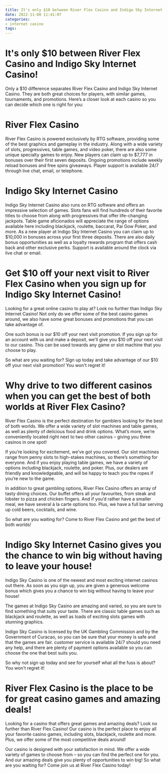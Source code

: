 ```yaml
---
title: It's only $10 between River Flex Casino and Indigo Sky Internet Casino!
date: 2022-11-08 11:41:07
categories:
- internet casino
tags:
---
```



#  It's only $10 between River Flex Casino and Indigo Sky Internet Casino!

Only a $10 difference separates River Flex Casino and Indigo Sky Internet Casino. They are both great choices for players, with similar games, tournaments, and promotions. Here’s a closer look at each casino so you can decide which one is right for you:

# River Flex Casino

River Flex Casino is powered exclusively by RTG software, providing some of the best graphics and gameplay in the industry. Along with a wide variety of slots, progressives, table games, and video poker, there are also some unique specialty games to enjoy. New players can claim up to $7,777 in bonuses over their first seven deposits. Ongoing promotions include weekly reload bonuses and free spins giveaways. Player support is available 24/7 through live chat, email, or telephone.

# Indigo Sky Internet Casino

Indigo Sky Internet Casino also runs on RTG software and offers an impressive selection of games. Slots fans will find hundreds of their favorite titles to choose from along with progressives that offer life-changing jackpots. Table game aficionados will appreciate the range of options available here including blackjack, roulette, baccarat, Pai Gow Poker, and more. As a new player at Indigo Sky Internet Casino you can claim up to $10,000 in bonuses across your first three deposits. There are also daily bonus opportunities as well as a loyalty rewards program that offers cash back and other exclusive perks. Support is available around the clock via live chat or email.

#  Get $10 off your next visit to River Flex Casino when you sign up for Indigo Sky Internet Casino!

Looking for a great online casino to play at? Look no further than Indigo Sky Internet Casino! Not only do we offer some of the best casino games around, we also have some great bonuses and promotions that you can take advantage of.

One such bonus is our $10 off your next visit promotion. If you sign up for an account with us and make a deposit, we'll give you $10 off your next visit to our casino. This can be used towards any game or slot machine that you choose to play.

So what are you waiting for? Sign up today and take advantage of our $10 off your next visit promotion! You won't regret it!

#  Why drive to two different casinos when you can get the best of both worlds at River Flex Casino?

River Flex Casino is the perfect destination for gamblers looking for the best of both worlds. We offer a wide variety of slot machines and table games, as well as plenty of delicious food and drink options. What’s more, we’re conveniently located right next to two other casinos – giving you three casinos in one spot!

If you’re looking for excitement, we’ve got you covered. Our slot machines range from penny slots to high-stakes machines, so there’s something for everyone. And if you enjoy playing table games, we have a variety of options including blackjack, roulette, and poker. Plus, our dealers are friendly and knowledgeable, and will be happy to teach you the ropes if you’re new to the game.

In addition to great gambling options, River Flex Casino offers an array of tasty dining choices. Our buffet offers all your favourites, from steak and lobster to pizza and chicken fingers. And if you’d rather have a smaller meal, we have several à la carte options too. Plus, we have a full bar serving up cold beers, cocktails, and wine.

So what are you waiting for? Come to River Flex Casino and get the best of both worlds!

#  Indigo Sky Internet Casino gives you the chance to win big without having to leave your house!

Indigo Sky Casino is one of the newest and most exciting internet casinos out there. As soon as you sign up, you are given a generous welcome bonus which gives you a chance to win big without having to leave your house!

The games at Indigo Sky Casino are amazing and varied, so you are sure to find something that suits your taste. There are classic table games such as blackjack and roulette, as well as loads of exciting slots games with stunning graphics.

Indigo Sky Casino is licensed by the UK Gambling Commission and by the Government of Curacao, so you can be sure that your money is safe and that the games are fair. customer service is available 24/7 should you need any help, and there are plenty of payment options available so you can choose the one that best suits you.

So why not sign up today and see for yourself what all the fuss is about? You won't regret it!

#  River Flex Casino is the place to be for great casino games and amazing deals!

Looking for a casino that offers great games and amazing deals? Look no further than River Flex Casino! Our casino is the perfect place to enjoy all your favorite casino games, including slots, blackjack, roulette and more. Plus, we offer some of the most competitive deals around!

Our casino is designed with your satisfaction in mind. We offer a wide variety of games to choose from – so you can find the perfect one for you. And our amazing deals give you plenty of opportunities to win big! So what are you waiting for? Come join us at River Flex Casino today!